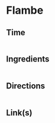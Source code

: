 # Flambe

## Time 
```

```

## Ingredients
```

```


## Directions
```

```


## Link(s)
```

```
